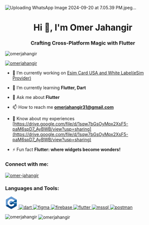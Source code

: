 
![Uploading WhatsApp Image 2024-09-20 at 7.05.39 PM.jpeg…]()

<h1 align="center">Hi 👋, I'm Omer Jahangir</h1>
<h3 align="center">Crafting Cross-Platform Magic with Flutter</h3>

<p align="left"> <img src="https://komarev.com/ghpvc/?username=omerjahangir&label=Profile%20views&color=0e75b6&style=flat" alt="omerjahangir" /> </p>

<p align="left"> <a href="https://github.com/ryo-ma/github-profile-trophy"><img src="https://github-profile-trophy.vercel.app/?username=omerjahangir" alt="omerjahangir" /></a> </p>

- 🔭 I’m currently working on [Esim Card USA and White Label(eSim Provider)](https://play.google.com/store/apps/details?id=com.activatewireless.esim_card)

- 🌱 I’m currently learning **Flutter, Dart**

- 💬 Ask me about **Flutter**

- 📫 How to reach me **omerjahangir31@gmail.com**

- 📄 Know about my experiences [https://drive.google.com/file/d/1sqw7bGsOyMpx2XsF5-paM6spD7_AyBWB/view?usp=sharing](https://drive.google.com/file/d/1sqw7bGsOyMpx2XsF5-paM6spD7_AyBWB/view?usp=sharing)

- ⚡ Fun fact **Flutter: where widgets become wonders!**

<h3 align="left">Connect with me:</h3>
<p align="left">
<a href="https://linkedin.com/in/omer-jahangir" target="blank"><img align="center" src="https://raw.githubusercontent.com/rahuldkjain/github-profile-readme-generator/master/src/images/icons/Social/linked-in-alt.svg" alt="omer-jahangir" height="30" width="40" /></a>
</p>

<h3 align="left">Languages and Tools:</h3>
<p align="left"> <a href="https://www.w3schools.com/cpp/" target="_blank" rel="noreferrer"> <img src="https://raw.githubusercontent.com/devicons/devicon/master/icons/cplusplus/cplusplus-original.svg" alt="cplusplus" width="40" height="40"/> </a> <a href="https://dart.dev" target="_blank" rel="noreferrer"> <img src="https://www.vectorlogo.zone/logos/dartlang/dartlang-icon.svg" alt="dart" width="40" height="40"/> </a> <a href="https://www.figma.com/" target="_blank" rel="noreferrer"> <img src="https://www.vectorlogo.zone/logos/figma/figma-icon.svg" alt="figma" width="40" height="40"/> </a> <a href="https://firebase.google.com/" target="_blank" rel="noreferrer"> <img src="https://www.vectorlogo.zone/logos/firebase/firebase-icon.svg" alt="firebase" width="40" height="40"/> </a> <a href="https://flutter.dev" target="_blank" rel="noreferrer"> <img src="https://www.vectorlogo.zone/logos/flutterio/flutterio-icon.svg" alt="flutter" width="40" height="40"/> </a> <a href="https://www.microsoft.com/en-us/sql-server" target="_blank" rel="noreferrer"> <img src="https://www.svgrepo.com/show/303229/microsoft-sql-server-logo.svg" alt="mssql" width="40" height="40"/> </a> <a href="https://postman.com" target="_blank" rel="noreferrer"> <img src="https://www.vectorlogo.zone/logos/getpostman/getpostman-icon.svg" alt="postman" width="40" height="40"/> </a> </p>

<p><img align="left" src="https://github-readme-stats.vercel.app/api/top-langs?username=omerjahangir&show_icons=true&locale=en&layout=compact" alt="omerjahangir" /></p>

<p>&nbsp;<img align="center" src="https://github-readme-stats.vercel.app/api?username=omerjahangir&show_icons=true&locale=en" alt="omerjahangir" /></p>
